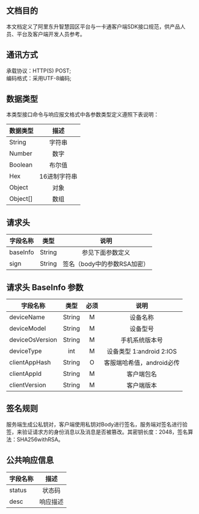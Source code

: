 ## <span id="api-example-for-a-submenu-purpose">文档目的</span>
本文档定义了阿里东升智慧园区平台与一卡通客户端SDK接口规范，供产品人员、平台及客户端开发人员参考。

## <span id="api-example-for-a-submenu-entry-interface">通讯方式</span>
承载协议：HTTP(S) POST;
<br/>
编码格式：采用UTF-8编码;

## <span id="api-example-for-a-submenu-entry-data">数据类型</span>
本类型接口命令与响应报文格式中各参数类型定义遵照下表说明：

| 数据类型       | 描述           |
| ------------- |:--------------:|
| String        | 字符串          |
| Number        | 数字            |
| Boolean       | 布尔值          |
| Hex           | 16进制字符串    |
| Object        | 对象            |
| Object[] | 数组 |

## <span id="api-example-for-a-submenu-entry-header">请求头</span>
| 字段名称    | 类型           |说明           |
| ------------- |:--------------:|:--------------:|
|baseInfo  | String |参见下面参数定义|
|sign | String |签名（body中的参数RSA加密）|

## <span id="api-example-for-a-submenu-entry-basereq">请求头 BaseInfo 参数</span>
| 字段名称    | 类型           |必须           |说明           |
| ------------- |:--------------:|:--------------:|:--------------:|
|deviceName | String |M |设备名称  |
|deviceModel	|String	|M	|设备型号|
|deviceOsVersion	|String	|M	|手机系统版本号|
|deviceType	|int	|M	|设备类型 1:android 2:IOS|
|clientAppHash	|String	|O	|客服端哈希值，android必传|
|clientAppId	|String	|M	|客户端包名|
|clientVersion	|String	|M	|客户端版本|

## <span id="api-example-for-a-submenu-entry-baseresp">签名规则</span> 

服务端生成公私钥对，客户端使用私钥对Body进行签名，服务端对签名进行验签，来验证请求方的身份消息以及消息是否被篡改。其密钥长度：2048，签名算法：SHA256withRSA。

## <span id="api-example-for-a-submenu-entry-baseresp">公共响应信息</span>

| 字段名称    | 描述           |
| ------------- |:--------------:|
| status |状态码 |
| desc |响应描述 |


